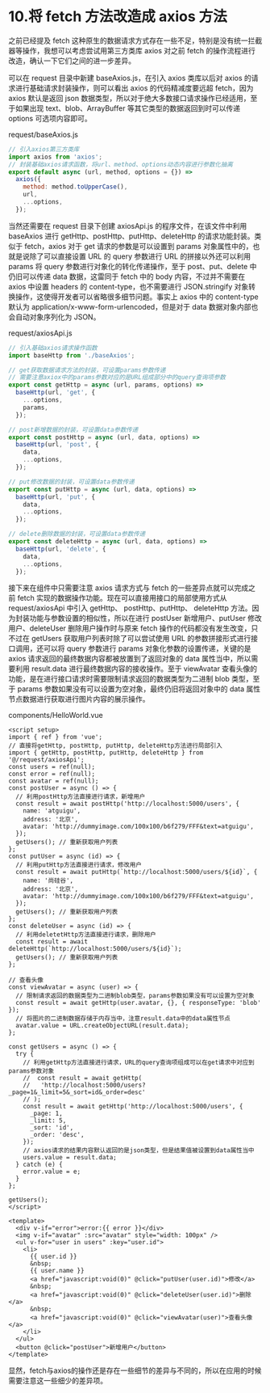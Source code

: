 # 10.将 fetch 方法改造成 axios 方法

之前已经提及 fetch 这种原生的数据请求方式存在一些不足，特别是没有统一拦截器等操作，我想可以考虑尝试用第三方类库 axios 对之前 fetch 的操作流程进行改造，确认一下它们之间的进一步差异。

可以在 request 目录中新建 baseAxios.js，在引入 axios 类库以后对 axios 的请求进行基础请求封装操作，则可以看出 axios 的代码精减度要远超 fetch，因为 axios 默认是返回 json 数据类型，所以对于绝大多数接口请求操作已经适用，至于如果出现 text、blob、ArrayBuffer 等其它类型的数据返回到时可以传递 options 可选项内容即可。

request/baseAxios.js

```js
// 引入axios第三方类库
import axios from 'axios';
// 封装基础axios请求函数，将url、method、options动态内容进行参数化抽离
export default async (url, method, options = {}) =>
  axios({
    method: method.toUpperCase(),
    url,
    ...options,
  });
```

当然还需要在 request 目录下创建 axiosApi.js 的程序文件，在该文件中利用 baseAxios 进行 getHttp、postHttp、putHttp、deleteHttp 的请求功能封装。类似于 fetch，axios 对于 get 请求的参数是可以设置到 params 对象属性中的，也就是说除了可以直接设置 URL 的 query 参数进行 URL 的拼接以外还可以利用 params 将 query 参数进行对象化的转化传递操作，至于 post、put、delete 中仍旧可以传递 data 数据，这雷同于 fetch 中的 body 内容，不过并不需要在 axios 中设置 headers 的 content-type，也不需要进行 JSON.stringify 对象转换操作，这使得开发者可以省略很多细节问题。事实上 axios 中的 content-type 默认为 application/x-www-form-urlencoded，但是对于 data 数据对象内部也会自动对象序列化为 JSON。

request/axiosApi.js

```js
// 引入基础axios请求操作函数
import baseHttp from './baseAxios';

// get获取数据请求方法的封装，可设置params参数传递
// 需要注意axiox中的params参数对应的是URL组成部分中的query查询项参数
export const getHttp = async (url, params, options) =>
  baseHttp(url, 'get', {
    ...options,
    params,
  });

// post新增数据的封装，可设置data参数传递
export const postHttp = async (url, data, options) =>
  baseHttp(url, 'post', {
    data,
    ...options,
  });

// put修改数据的封装，可设置data参数传递
export const putHttp = async (url, data, options) =>
  baseHttp(url, 'put', {
    data,
    ...options,
  });

// delete删除数据的封装，可设置data参数传递
export const deleteHttp = async (url, data, options) =>
  baseHttp(url, 'delete', {
    data,
    ...options,
  });
```

接下来在组件中只需要注意 axios 请求方式与 fetch 的一些差异点就可以完成之前 fetch 实现的数据操作功能。现在可以直接用接口的局部使用方式从 request/axiosApi 中引入 getHttp、 postHttp、putHttp、 deleteHttp 方法。因为封装功能与参数设置的相似性，所以在进行 postUser 新增用户、putUser 修改用户、deleteUser 删除用户操作时与原来 fetch 操作的代码都没有发生改变，只不过在 getUsers 获取用户列表时除了可以尝试使用 URL 的参数拼接形式进行接口调用，还可以将 query 参数进行 params 对象化参数的设置传递，关键的是 axios 请求返回的最终数据内容都被放置到了返回对象的 data 属性当中，所以需要利用 result.data 进行最终数据内容的接收操作。至于 viewAvatar 查看头像的功能，是在进行接口请求时需要限制请求返回的数据类型为二进制 blob 类型，至于 params 参数如果没有可以设置为空对象，最终仍旧将返回对象中的 data 属性节点数据进行获取进行图片内容的展示操作。

components/HelloWorld.vue

```vue {3-4,10,19,28,34-37,42-53}
<script setup>
import { ref } from 'vue';
// 直接将getHttp, postHttp, putHttp, deleteHttp方法进行局部引入
import { getHttp, postHttp, putHttp, deleteHttp } from '@/request/axiosApi';
const users = ref(null);
const error = ref(null);
const avatar = ref(null);
const postUser = async () => {
  // 利用postHttp方法直接进行请求，新增用户
  const result = await postHttp('http://localhost:5000/users', {
    name: 'atguigu',
    address: '北京',
    avatar: 'http://dummyimage.com/100x100/b6f279/FFF&text=atguigu',
  });
  getUsers(); // 重新获取用户列表
};
const putUser = async (id) => {
  // 利用putHttp方法直接进行请求，修改用户
  const result = await putHttp(`http://localhost:5000/users/${id}`, {
    name: '尚硅谷',
    address: '北京',
    avatar: 'http://dummyimage.com/100x100/b6f279/FFF&text=atguigu',
  });
  getUsers(); // 重新获取用户列表
};
const deleteUser = async (id) => {
  // 利用deletetHttp方法直接进行请求，删除用户
  const result = await deleteHttp(`http://localhost:5000/users/${id}`);
  getUsers(); // 重新获取用户列表
};

// 查看头像
const viewAvatar = async (user) => {
  // 限制请求返回的数据类型为二进制blob类型，params参数如果没有可以设置为空对象
  const result = await getHttp(user.avatar, {}, { responseType: 'blob' });
  // 将图片的二进制数据存储于内存当中，注意result.data中的data属性节点
  avatar.value = URL.createObjectURL(result.data);
};

const getUsers = async () => {
  try {
    // 利用getHttp方法直接进行请求，URL的query查询项组成可以在get请求中对应到params参数对象
    //  const result = await getHttp(
    //   'http://localhost:5000/users?_page=1&_limit=5&_sort=id&_order=desc'
    // );
    const result = await getHttp('http://localhost:5000/users', {
      _page: 1,
      _limit: 5,
      _sort: 'id',
      _order: 'desc',
    });
    // axios请求的结果内容默认返回的是json类型，但是结果值被设置到data属性当中
    users.value = result.data;
  } catch (e) {
    error.value = e;
  }
};

getUsers();
</script>

<template>
  <div v-if="error">error:{{ error }}</div>
  <img v-if="avatar" :src="avatar" style="width: 100px" />
  <ul v-for="user in users" :key="user.id">
    <li>
      {{ user.id }}
      &nbsp;
      {{ user.name }}
      <a href="javascript:void(0)" @click="putUser(user.id)">修改</a>
      &nbsp;
      <a href="javascript:void(0)" @click="deleteUser(user.id)">删除</a>
      &nbsp;
      <a href="javascript:void(0)" @click="viewAvatar(user)">查看头像</a>
    </li>
  </ul>
  <button @click="postUser">新增用户</button>
</template>
```

显然，fetch与axios的操作还是存在一些细节的差异与不同的，所以在应用的时候需要注意这一些细少的差异项。
